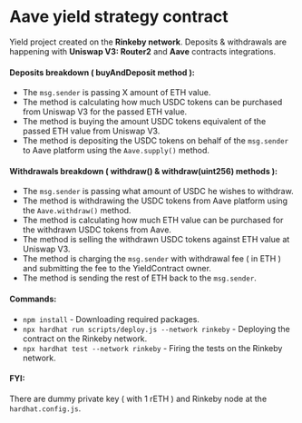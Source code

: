 # Aave yield strategy contract

Yield project created on the **Rinkeby network**. Deposits & withdrawals are happening with **Uniswap V3: Router2** and **Aave** contracts integrations.

#### Deposits breakdown ( buyAndDeposit method ):
* The ```msg.sender``` is passing X amount of ETH value.
* The method is calculating how much USDC tokens can be purchased from Uniswap V3 for the passed ETH value.
* The method is buying the amount USDC tokens equivalent of the passed ETH value from Uniswap V3.
* The method is depositing the USDC tokens on behalf of the ```msg.sender``` to Aave platform using the ```Aave.supply()``` method.

#### Withdrawals breakdown ( withdraw() & withdraw(uint256) methods ):
* The ```msg.sender``` is passing what amount of USDC he wishes to withdraw.
* The method is withdrawing the USDC tokens from Aave platform using the ```Aave.withdraw()``` method.
* The method is calculating how much ETH value can be purchased for the withdrawn USDC tokens from Aave.
* The method is selling the withdrawn USDC tokens against ETH value at Uniswap V3.
* The method is charging the ```msg.sender``` with withdrawal fee ( in ETH ) and submitting the fee to the YieldContract owner.
* The method is sending the rest of ETH back to the ```msg.sender```.

#### Commands:
* ```npm install``` - Downloading required packages.
* ```npx hardhat run scripts/deploy.js --network rinkeby``` - Deploying the contract on the Rinkeby network.
* ```npx hardhat test --network rinkeby``` - Firing the tests on the Rinkeby network.

#### FYI:
There are dummy private key ( with 1 rETH ) and Rinkeby node at the ```hardhat.config.js```.